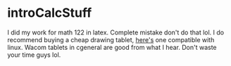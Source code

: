 # introCalcStuff
I did my work for math 122 in latex. Complete mistake don't do that lol. I do recommend buying a cheap drawing tablet, [here's](https://www.amazon.com/Wacom-Graphic-Drawing-Tablet-Beginners/dp/B07S1RR3FR/ref=sr_1_4?dchild=1&keywords=wacom&qid=1608509339&sr=8-4) 
one compatible with linux. Wacom tablets in cgeneral are good from what I hear. Don't waste your time guys lol.
